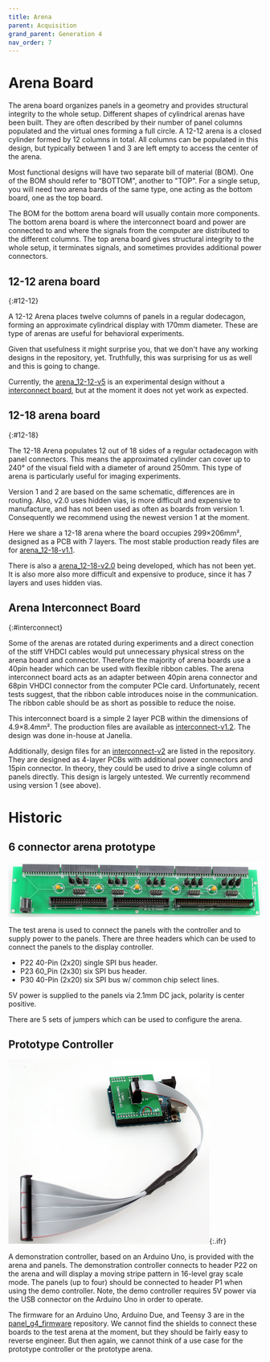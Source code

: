 ```yaml
---
title: Arena
parent: Acquisition
grand_parent: Generation 4
nav_order: 7
---
```



# Arena Board

The arena board organizes panels in a geometry and provides structural integrity to the whole setup. Different shapes of cylindrical arenas have been built. They are often described by their number of panel columns populated and the virtual ones forming a full circle. A 12-12 arena is a closed cylinder formed by 12 columns in total. All columns can be populated in this design, but typically between 1 and 3 are left empty to access the center of the arena.

Most functional designs will have two separate bill of material (BOM). One of the BOM should refer to "BOTTOM", another to "TOP". For a single setup, you will need two arena bards of the same type, one acting as the bottom board, one as the top board. 

The BOM for the bottom arena board will usually contain more components. The bottom arena board is where the interconnect board and power are connected to and where the signals from the computer are distributed to the different columns. The top arena board gives structural integrity to the whole setup, it terminates signals, and sometimes provides additional power connectors.

## 12-12 arena board
{:#12-12}

A 12-12 Arena places twelve columns of panels in a regular dodecagon, forming an approximate cylindrical display with 170mm diameter. These are type of arenas are useful for behavioral experiments.

Given that usefulness it might surprise you, that we don't have any working designs in the repository, yet. Truthfully, this was surprising for us as well and this is going to change.

Currently, the [arena_12-12-v5](https://github.com/floesche/Arena-G4-Hardware/tree/master/arena_12-12/production_v5) is an experimental design without a [interconnect board](#interconnect), but at the moment it does not yet work as expected.

## 12-18 arena board
{:#12-18}

The 12-18 Arena populates 12 out of 18 sides of a regular octadecagon with panel connectors. This means the approximated cylinder can cover up to 240° of the visual field with a diameter of around 250mm. This type of arena is particularly useful for imaging experiments.

Version 1 and 2 are based on the same schematic, differences are in routing. Also, v2.0 uses hidden vias, is more difficult and expensive to manufacture, and has not been used as often as boards from version 1. Consequently we recommend using the newest version 1 at the moment.

Here we share a 12-18 arena where the board occupies 299×206mm², designed as a PCB with 7 layers. The most stable production ready files are for [arena_12-18-v1.1](https://github.com/floesche/Arena-G4-Hardware/tree/master/arena_12-18/production_v1p1).

There is also a [arena_12-18-v2.0](https://github.com/floesche/Arena-G4-Hardware/tree/master/arena_12-18/production_v2p0) being developed, which has not been yet. It is also more also more difficult and expensive to produce, since it has 7 layers and uses hidden vias. 

## Arena Interconnect Board
{:#interconnect}

Some of the arenas are rotated during experiments and a direct conection of the stiff VHDCI cables would put unnecessary physical stress on the arena board and connector. Therefore the majority of arena boards use a 40pin header which can be used with flexible ribbon cables. The arena interconnect board acts as an adapter between 40pin arena connector and 68pin VHDCI connector from the computer PCIe card. Unfortunately, recent tests suggest, that the ribbon cable introduces noise in the communication. The ribbon cable should be as short as possible to reduce the noise.

This interconnect board is a simple 2 layer PCB within the dimensions of 4.9×8.4mm². The production files are available as [interconnect-v1.2](https://github.com/floesche/Arena-G4-Hardware/tree/master/interconnect/production_v1). The design was done in-house at Janelia. 

Additionally, design files for an [interconnect-v2](https://github.com/floesche/Arena-G4-Hardware/tree/master/interconnect/production_v2) are listed in the repository. They are designed as 4-layer PCBs with additional power connectors and 15pin connector. In theory, they could be used to drive a single column of panels directly. This design is largely untested. We currently recommend using version 1 (see above).


# Historic

## 6 connector arena prototype

![Test arena](../assets/arena_prototype.jpg)

The test arena is used to connect the panels with the controller and to supply power to the panels. There are three headers which can be used to connect the panels to the display controller.

- P22 40-Pin (2x20) single SPI bus header.
- P23 60_Pin (2x30) six SPI bus header.
- P30 40-Pin (2x20) six SPI bus w/ common chip select lines.

5V power is supplied to the panels via 2.1mm DC jack, polarity is center positive. 

There are 5 sets of jumpers which can be used to configure the arena.

## Prototype Controller

![Arduino based controller](../assets/controller_arduino.jpg){:.ifr}

A demonstration controller, based on an Arduino Uno, is provided with the arena and panels. The demonstration controller connects to header P22 on the arena and will display a moving stripe pattern in 16-level gray scale mode.  The panels (up to four) should be connected to header P1 when using the demo controller. Note, the demo controller requires 5V power via the USB connector on the Arduino Uno in order to operate.

The firmware for an Arduino Uno, Arduino Due, and Teensy 3 are in the [panel_g4_firmware](https://github.com/floesche/panels_g4_firmware/tree/master/test_controllers) repository. We cannot find the shields to connect these boards to the test arena at the moment, but they should be fairly easy to reverse engineer. But then again, we cannot think of a use case for the prototype controller or the prototype arena.